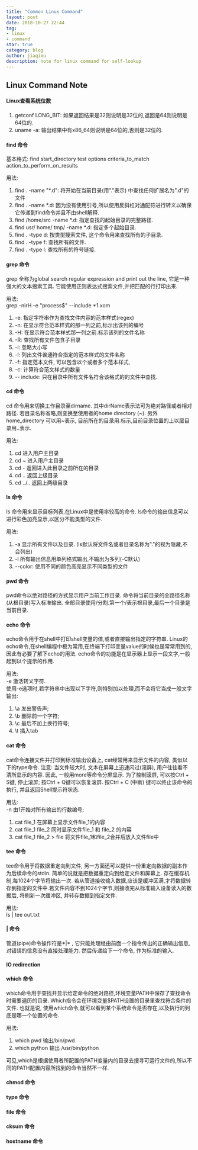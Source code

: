 ```yaml
---
title: "Common Linux Command"
layout: post
date: 2018-10-27 22:44
tag:
- linux
- command
star: true
category: blog
author: jiaqixu
description: note for linux command for self-lookup
---
```


## Linux Command Note

#### Linux查看系统位数
1. getconf LONG_BIT: 如果返回结果是32则说明是32位的,返回是64则说明是64位的.
2. uname -a: 输出结果中有x86_64则说明是64位的,否则是32位的.

#### find 命令
基本格式: find start_directory test options criteria_to_match action_to_perform_on_results

用法:
1. find . -name "*.d": 将开始在当前目录(用"."表示) 中查找任何扩展名为".d"的文件
2. find . -name \*.d: 因为没有使用引号,所以使用反斜杠对通配符进行转义以确保它传递到find命令并且不由shell解释.
3. find /home/src -name \*.d: 指定查找的起始目录的完整路径.
4. find usr/ home/ tmp/ -name \*.d: 指定多个起始目录.
5. find . -type d: 按类型搜索文件, 这个命令用来查找所有的子目录.
6. find . -type f: 查找所有的文件.
7. find . -type l: 查找所有的符号链接.

#### grep 命令
grep 全称为global search regular expression and print out the line, 它是一种强大的文本搜索工具. 它能使用正则表达式搜索文件,并把匹配的行打印出来.

用法:<br>
grep -nirH -e "process$" --include *1.xom

1. -e: 指定字符串作为查找文件内容的范本样式(regex)
2. -n: 在显示符合范本样式的那一列之前,标示出该列的编号
3. -H: 在显示符合范本样式那一列之前.标示该列的文件名称
4. -R: 查找所有文件包含子目录
5. -i: 忽略大小写
6. -l: 列出文件诶通符合指定的范本样式的文件名称
7. -f: 指定范本文件, 可以包含以个或者多个范本样式,
8. -c: 计算符合范文样式的数量
9. -- include: 只在目录中所有文件名符合该格式的的文件中查找.

#### cd 命令
cd 命令用来切换工作目录至dirname. 其中dirName表示法可为绝对路径或者相对路径. 若目录名称省略,则变换至使用者的home directory (~). 另外home_directory 可以用~表示, 目前所在的目录用.标示,目前目录位置的上以层目录用..表示.

用法:<br>
1. cd  进入用户主目录
2. cd ~ 进入用户主目录
3. cd - 返回进入此目录之前所在的目录
4. cd .. 返回上级目录
5. cd ../.. 返回上两级目录

#### ls 命令
ls 命令用来显示目标列表,在Linux中是使用率较高的命令. ls命令的输出信息可以进行彩色加亮显示,以区分不能类型的文件.

用法:<br>
1. -a 显示所有文件以及目录. (ls默认将文件名或者目录名称为"."的视为隐藏,不会列出)
2. -l 所有输出信息用单列格式输出,不输出为多列(-C默认)
3. --color: 使用不同的颜色高亮显示不同类型的文件


#### pwd 命令
pwd命令以绝对路径的方式显示用户当前工作目录. 命令将当前目录的全路径名称(从根目录)写入标准输出. 全部目录使用/分割.第一个/表示根目录,最后一个目录是当前目录.

#### echo 命令
echo命令用于在shell中打印shell变量的值,或者直接输出指定的字符串. Linux的echo命令,在shell编程中极为常用,在终端下打印变量value的时候也是常常用到的,因此有必要了解下echo的用法. echo命令的功能是在显示器上显示一段文字,一般起到以个提示的作用.

用法:<br>
-e 激活转义字符.<br>
使用-e选项时,若字符串中出现以下字符,则特别加以处理,而不会将它当成一般文字输出:
1. \a 发出警告声;
2. \b 删除前一个字符;
3. \c 最后不加上换行符号;
4. \t 插入tab


#### cat 命令
cat命令连接文件并打印到标准输出设备上, cat经常用来显示文件的内容, 类似以下的type命令.
注意: 当文件较大时, 文本在屏幕上迅速闪过(滚屏), 用户往往看不清所显示的内容. 因此, 一般用more等命令分屏显示. 为了控制滚屏, 可以按Ctrl + S键, 停止滚屏; 按Ctrl + Q键可以恢复滚屏. 按Ctrl + C (中断) 键可以终止该命令的执行, 并且返回Shell提示符状态.

用法:<br>
-n 由1开始对所有输出的行数编号;

1. cat file_1 在屏幕上显示文件file_1的内容
2. cat file_1 file_2 同时显示文件file_1 和 file_2 的内容
3. cat file_1 file_2 > file 将文件file_1和file_2合并后放入文件file中

#### tee 命令
tee命令用于将数据重定向到文件, 另一方面还可以提供一份重定向数据的副本作为后续命令的stdin. 简单的说就是把数据重定向到给定文件和屏幕上.
存在缓存机制,每1024个字节将输出一次. 若从管道接收输入数据,应该是缓冲区满,才将数据转存到指定的文件中.若文件内容不到1024个字节,则接收完从标准输入设备读入的数据后, 将刷新一次缓冲区, 并转存数据到指定文件.

用法:<br>
ls | tee out.txt


#### | 命令
管道(pipe)命令操作符是*|* , 它只能处理经由前面一个指令传出的正确输出信息, 对错误的信息没有直接处理能力. 然后传递给下一个命令, 作为标准的输入.

#### IO redirection

#### which 命令
which命令用于查找并显示给定命令的绝对路径,环境变量PATH中保存了查找命令时需要遍历的目录. Which指令会在环境变量$PATH设置的目录里查找符合条件的文件. 也就是说, 使用which命令,就可以看到某个系统命令是否存在,以及执行的到底是哪一个位置的命令.

用法:<br>                                                                                                          
1. which pwd  输出/bin/pwd                                                                                        
2. which python  输出 /usr/bin/python
                                                                             
可见,which是根据使用者所配置的PATH变量内的目录去搜寻可运行文件的,所以不同的PATH配置内容所找到的命令当然不一样.

#### chmod 命令

#### type 命令

#### file 命令

#### cksum 命令

#### hostname 命令

 
 
